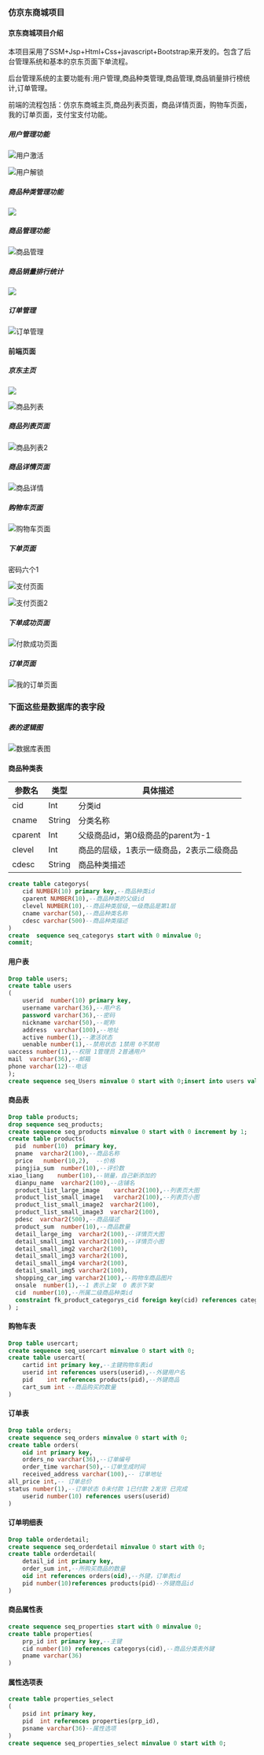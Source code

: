 ### 仿京东商城项目

#### 京东商城项目介绍

   本项目采用了SSM+Jsp+Html+Css+javascript+Bootstrap来开发的。包含了后台管理系统和基本的京东页面下单流程。

后台管理系统的主要功能有:用户管理,商品种类管理,商品管理,商品销量排行榜统计,订单管理。

前端的流程包括：仿京东商城主页,商品列表页面，商品详情页面，购物车页面，我的订单页面，支付宝支付功能。

##### 用户管理功能

![用户激活](img\用户激活.png)

![用户解锁](img/用户解锁.png)

##### 商品种类管理功能

![](img\商品种类管理.png)

##### 商品管理功能

![商品管理](img\商品管理.png)

##### 商品销量排行统计

![](img\商品销量排行榜.png)

##### 订单管理

![订单管理](img\订单管理.png)

#### 前端页面

##### 京东主页

![](img\京东首页.png)

![商品列表](img\商品列表.png)

##### 商品列表页面

![商品列表2](img\商品列表2.png)

##### 商品详情页面

![商品详情](img\商品详情.png)

##### 购物车页面

![购物车页面](img\购物车页面.png)

##### 下单页面 

密码六个1

![支付页面](img\支付页面.png)

![支付页面2](img\支付页面2.png)

##### 下单成功页面

![付款成功页面](img\付款成功页面.png)

##### 订单页面

![我的订单页面](img\我的订单页面.png)





### 下面这些是数据库的表字段

##### 表的逻辑图

![数据库表图](img\数据库表图.png)

####  商品种类表

| 参数名  | 类型   | 具体描述                                 |
| ------- | ------ | ---------------------------------------- |
| cid     | Int    | 分类id                                   |
| cname   | String | 分类名称                                 |
| cparent | Int    | 父级商品id，第0级商品的parent为-1        |
| clevel  | Int    | 商品的层级，1表示一级商品，2表示二级商品 |
| cdesc   | String | 商品种类描述                             |

```sql
create table categorys(
    cid NUMBER(10) primary key,--商品种类id
    cparent NUMBER(10),--商品种类的父级id
    clevel NUMBER(10),--商品种类层级,一级商品是第1层
    cname varchar(50),--商品种类名称
    cdesc varchar(500)--商品种类描述
)
create  sequence seq_categorys start with 0 minvalue 0;
commit;
```

#### 用户表

```sql
Drop table users;
create table users
(
    userid  number(10) primary key,
    username varchar(36),--用户名
    password varchar(36),--密码
    nickname varchar(50),--昵称
    address  varchar(100),--地址
    active number(1),--激活状态
    uenable number(1),--禁用状态 1禁用 0不禁用
uaccess number(1),--权限 1管理员 2普通用户
mail  varchar(36),--邮箱
phone varchar(12)--电话
);
create sequence seq_Users minvalue 0 start with 0;insert into users values(seq_userid.nextval,'zzy','123456','小张','黄果山水帘洞',1,0,1,'1029589750@qq.com','123456');;commit;
```

#### 商品表

```sql
Drop table products;
drop sequence seq_products;
create sequence seq_products minvalue 0 start with 0 increment by 1;
create table products(
  pid  number(10)  primary key,
  pname  varchar2(100),--商品名称
  price   number(10,2),  --价格
  pingjia_sum  number(10),--评价数
xiao_liang    number(10),--销量，自己新添加的
  dianpu_name  varchar2(100),--店铺名 
  product_list_large_image    varchar2(100),--列表页大图
  product_list_small_image1   varchar2(100),--列表页小图
  product_list_small_image2  varchar2(100),
  product_list_small_image3  varchar2(100),
  pdesc  varchar2(500),--商品描述
  product_sum  number(10),--商品数量
  detail_large_img  varchar2(100),--详情页大图
  detail_small_img1 varchar2(100),--详情页小图
  detail_small_img2 varchar2(100),
  detail_small_img3 varchar2(100),
  detail_small_img4 varchar2(100),
  detail_small_img5 varchar2(100),
  shopping_car_img varchar2(100),--购物车商品图片
  onsale  number(1),--1 表示上架  0 表示下架
  cid  number(10),--所属二级商品种类id
  constraint fk_product_categorys_cid foreign key(cid) references categorys(cid)
) ;
```

#### 购物车表

```sql
Drop table usercart;
create sequence seq_usercart minvalue 0 start with 0;
create table usercart(
    cartid int primary key,--主键购物车表id
    userid int references users(userid),--外键用户名
    pid    int references products(pid),--外键商品
    cart_sum int --商品购买的数量
)
```

#### 订单表

```sql
Drop table orders;
create sequence seq_orders minvalue 0 start with 0;
create table orders(
    oid int primary key,
    orders_no varchar(36),--订单编号
    order_time varchar(50),--订单生成时间
    received_address varchar(100),-- 订单地址
all_price int,-- 订单总价
status number(1),--订单状态 0未付款 1已付款 2发货 已完成
    userid number(10) references users(userid)
)
```

#### 订单明细表

```sql
Drop table orderdetail;
create sequence seq_orderdetail minvalue 0 start with 0;
create table orderdetail(
    detail_id int primary key,
    order_sum int,--所购买商品的数量
    oid int references orders(oid),--外键，订单表id
    pid number(10)references products(pid)--外键商品id
)
```

#### 商品属性表

```sql
create sequence seq_properties start with 0 minvalue 0;
create table properties(
    prp_id int primary key,--主键
    cid number(10) references categorys(cid),--商品分类表外键
    pname varchar(36)
)
```

#### 属性选项表

```sql
create table properties_select
(
    psid int primary key,
    pid  int references properties(prp_id),
    psname varchar(36)--属性选项
)
create sequence seq_properties_select minvalue 0 start with 0;
```

